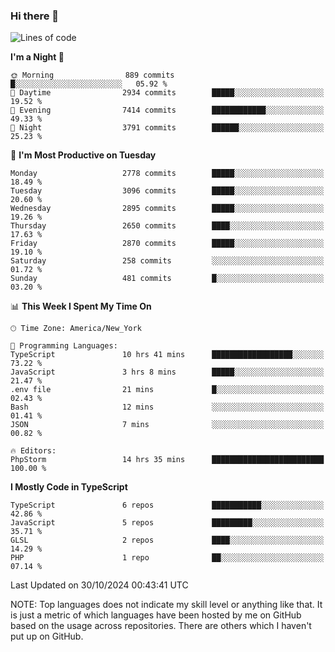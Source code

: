 ### Hi there 👋

<!--
**LynxJinxxy/LynxJinxxy** is a ✨ _special_ ✨ repository because its `README.md` (this file) appears on your GitHub profile.

Here are some ideas to get you started:

- 🔭 I’m currently working on ...
- 🌱 I’m currently learning ...
- 👯 I’m looking to collaborate on ...
- 🤔 I’m looking for help with ...
- 💬 Ask me about ...
- 📫 How to reach me: ...
- 😄 Pronouns: ...
- ⚡ Fun fact: ...
-->

<!--START_SECTION:waka-->
![Lines of code](https://img.shields.io/badge/From%20Hello%20World%20I%27ve%20Written-32.0%20million%20lines%20of%20code-blue)

**I'm a Night 🦉** 

```text
🌞 Morning                889 commits         █░░░░░░░░░░░░░░░░░░░░░░░░   05.92 % 
🌆 Daytime                2934 commits        █████░░░░░░░░░░░░░░░░░░░░   19.52 % 
🌃 Evening                7414 commits        ████████████░░░░░░░░░░░░░   49.33 % 
🌙 Night                  3791 commits        ██████░░░░░░░░░░░░░░░░░░░   25.23 % 
```
📅 **I'm Most Productive on Tuesday** 

```text
Monday                   2778 commits        █████░░░░░░░░░░░░░░░░░░░░   18.49 % 
Tuesday                  3096 commits        █████░░░░░░░░░░░░░░░░░░░░   20.60 % 
Wednesday                2895 commits        █████░░░░░░░░░░░░░░░░░░░░   19.26 % 
Thursday                 2650 commits        ████░░░░░░░░░░░░░░░░░░░░░   17.63 % 
Friday                   2870 commits        █████░░░░░░░░░░░░░░░░░░░░   19.10 % 
Saturday                 258 commits         ░░░░░░░░░░░░░░░░░░░░░░░░░   01.72 % 
Sunday                   481 commits         █░░░░░░░░░░░░░░░░░░░░░░░░   03.20 % 
```


📊 **This Week I Spent My Time On** 

```text
🕑︎ Time Zone: America/New_York

💬 Programming Languages: 
TypeScript               10 hrs 41 mins      ██████████████████░░░░░░░   73.22 % 
JavaScript               3 hrs 8 mins        █████░░░░░░░░░░░░░░░░░░░░   21.47 % 
.env file                21 mins             █░░░░░░░░░░░░░░░░░░░░░░░░   02.43 % 
Bash                     12 mins             ░░░░░░░░░░░░░░░░░░░░░░░░░   01.41 % 
JSON                     7 mins              ░░░░░░░░░░░░░░░░░░░░░░░░░   00.82 % 

🔥 Editors: 
PhpStorm                 14 hrs 35 mins      █████████████████████████   100.00 % 
```

**I Mostly Code in TypeScript** 

```text
TypeScript               6 repos             ███████████░░░░░░░░░░░░░░   42.86 % 
JavaScript               5 repos             █████████░░░░░░░░░░░░░░░░   35.71 % 
GLSL                     2 repos             ████░░░░░░░░░░░░░░░░░░░░░   14.29 % 
PHP                      1 repo              ██░░░░░░░░░░░░░░░░░░░░░░░   07.14 % 
```




 Last Updated on 30/10/2024 00:43:41 UTC
<!--END_SECTION:waka-->
NOTE: Top languages does not indicate my skill level or anything like that. It is just a metric of which languages have been hosted by me on GitHub based on the usage across repositories. There are others which I haven't put up on GitHub.

